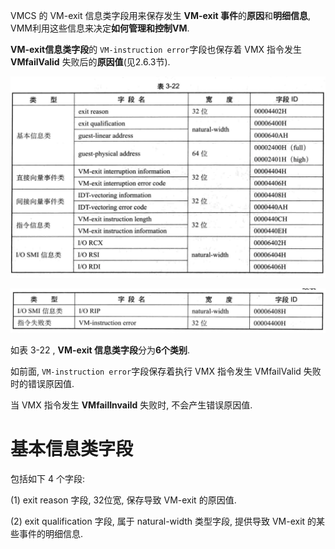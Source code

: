 
VMCS 的 VM-exit 信息类字段用来保存发生 **VM-exit 事件**的**原因**和**明细信息**, VMM利用这些信息来决定**如何管理和控制VM**. 

**VM-exit信息类字段**的 `VM-instruction error`字段也保存着 VMX 指令发生 **VMfailValid** 失败后的**原因值**(见2.6.3节).

![2020-03-17-16-33-00.png](./images/2020-03-17-16-33-00.png)

![2020-03-17-16-33-12.png](./images/2020-03-17-16-33-12.png)

如表 3-22 , **VM-exit 信息类字段**分为**6个类别**. 

如前面, `VM-instruction error`字段保存着执行 VMX 指令发生 VMfailValid 失败时的错误原因值. 

当 VMX 指令发生 **VMfailInvaild** 失败时, 不会产生错误原因值.

# 基本信息类字段

包括如下 4 个字段:

(1) exit reason 字段, 32位宽, 保存导致 VM-exit 的原因值.

(2) exit qualification 字段, 属于 natural-width 类型字段, 提供导致 VM-exit 的某些事件的明细信息. 
